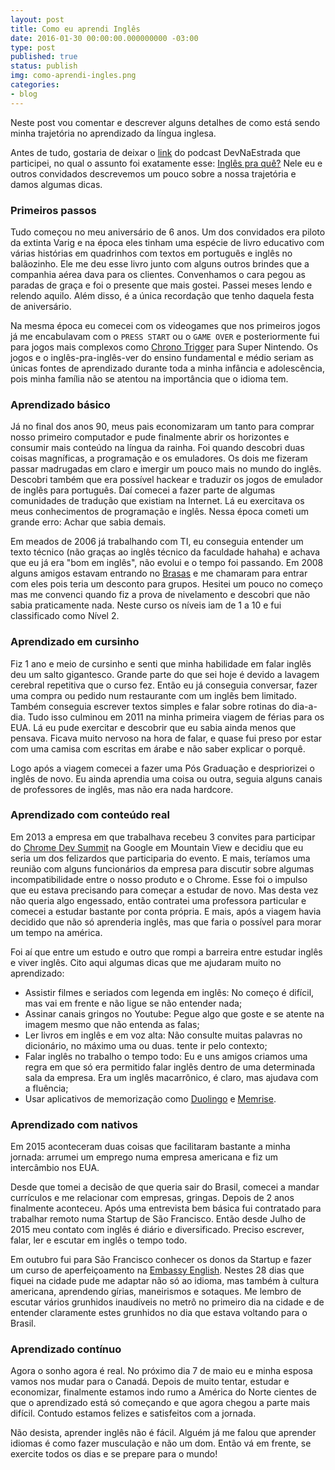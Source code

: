 ```yaml
---
layout: post
title: Como eu aprendi Inglês
date: 2016-01-30 00:00:00.000000000 -03:00
type: post
published: true
status: publish
img: como-aprendi-ingles.png
categories:
- blog
---
```


Neste post vou comentar e descrever alguns detalhes de como está sendo minha trajetória no aprendizado da língua inglesa.
<!--more-->

Antes de tudo, gostaria de deixar o [link][dev-na-estrada] do podcast DevNaEstrada que participei, no qual o assunto foi exatamente esse: [Inglês pra quê?][dev-na-estrada] Nele eu e outros convidados descrevemos um pouco sobre a nossa trajetória e damos algumas dicas.

### Primeiros passos

Tudo começou no meu aniversário de 6 anos. Um dos convidados era piloto da extinta Varig e na época eles tinham uma espécie de livro educativo com várias histórias em quadrinhos com textos em português e inglês no balãozinho. Ele me deu esse livro junto com alguns outros brindes que a companhia aérea dava para os clientes. Convenhamos o cara pegou as paradas de graça e foi o presente que mais gostei. Passei meses lendo e relendo aquilo. Além disso, é a única recordação que tenho daquela festa de aniversário.

Na mesma época eu comecei com os videogames que nos primeiros jogos já me encabulavam com o `PRESS START` ou o `GAME OVER` e posteriormente fui para jogos mais complexos como [Chrono Trigger][chrono-trigger] para Super Nintendo. Os jogos e o inglês-pra-inglês-ver do ensino fundamental e médio seriam as únicas fontes de aprendizado durante toda a minha infância e adolescência, pois minha família não se atentou na importância que o idioma tem.

### Aprendizado básico

Já no final dos anos 90, meus pais economizaram um tanto para comprar nosso primeiro computador e pude finalmente abrir os horizontes e consumir mais conteúdo na língua da rainha. Foi quando descobri duas coisas magníficas, a programação e os emuladores. Os dois me fizeram passar madrugadas em claro e imergir um pouco mais no mundo do inglês. Descobri também que era possível hackear e traduzir os jogos de emulador de inglês para português. Daí comecei a fazer parte de algumas comunidades de tradução que existiam na Internet. Lá eu exercitava os meus conhecimentos de programação e inglês. Nessa época cometi um grande erro: Achar que sabia demais.

Em meados de 2006 já trabalhando com TI, eu conseguia entender um texto técnico (não graças ao inglês técnico da faculdade hahaha) e achava que eu já era "bom em inglês", não evolui e o tempo foi passando. Em 2008 alguns amigos estavam entrando no [Brasas][brasas] e me chamaram para entrar com eles pois teria um desconto para grupos. Hesitei um pouco no começo mas me convenci quando fiz a prova de nivelamento e descobri que não sabia praticamente nada. Neste curso os níveis iam de 1 a 10 e fui classificado como Nível 2.

### Aprendizado em cursinho

Fiz 1 ano e meio de cursinho e senti que minha habilidade em falar inglês deu um salto gigantesco. Grande parte do que sei hoje é devido a lavagem cerebral repetitiva que o curso fez. Então eu já conseguia conversar, fazer uma compra ou pedido num restaurante com um inglês bem limitado. Também conseguia escrever textos simples e falar sobre rotinas do dia-a-dia. Tudo isso culminou em 2011 na minha primeira viagem de férias para os EUA. Lá eu pude exercitar e descobrir que eu sabia ainda menos que pensava. Ficava muito nervoso na hora de falar, e quase fui preso por estar com uma camisa com escritas em árabe e não saber explicar o porquê.

Logo após a viagem comecei a fazer uma Pós Graduação e despriorizei o inglês de novo. Eu ainda aprendia uma coisa ou outra, seguia alguns canais de professores de inglês, mas não era nada hardcore.

### Aprendizado com conteúdo real

Em 2013 a empresa em que trabalhava recebeu 3 convites para participar do [Chrome Dev Summit][chrome-dev-summit] na Google em Mountain View e decidiu que eu seria um dos felizardos que participaria do evento. E mais, teríamos uma reunião com alguns funcionários da empresa para discutir sobre algumas incompatibilidade entre o nosso produto e o Chrome. Esse foi o impulso que eu estava precisando para começar a estudar de novo. Mas desta vez não queria algo engessado, então contratei uma professora particular e comecei a estudar bastante por conta própria. E mais, após a viagem havia decidido que não só aprenderia inglês, mas que faria o possível para morar um tempo na américa.

Foi aí que entre um estudo e outro que rompi a barreira entre estudar inglês e viver inglês. Cito aqui algumas dicas que me ajudaram muito no aprendizado:

* Assistir filmes e seriados com legenda em inglês: No começo é difícil, mas vai em frente e não ligue se não entender nada;
* Assinar canais gringos no Youtube: Pegue algo que goste e se atente na imagem mesmo que não entenda as falas;
* Ler livros em inglês e em voz alta: Não consulte muitas palavras no dicionário, no máximo uma ou duas. tente ir pelo contexto;
* Falar inglês no trabalho o tempo todo: Eu e uns amigos criamos uma regra em que só era permitido falar inglês dentro de uma determinada sala da empresa. Era um inglês macarrônico, é claro, mas ajudava com a fluência;
* Usar aplicativos de memorização como [Duolingo][duolingo] e [Memrise][memrise].

### Aprendizado com nativos

Em 2015 aconteceram duas coisas que facilitaram bastante a minha jornada: arrumei um emprego numa empresa americana e fiz um intercâmbio nos EUA.

Desde que tomei a decisão de que queria sair do Brasil, comecei a mandar currículos e me relacionar com empresas, gringas. Depois de 2 anos finalmente aconteceu. Após uma entrevista bem básica fui contratado para trabalhar remoto numa Startup de São Francisco. Então desde Julho de 2015 meu contato com inglês é diário e diversificado. Preciso escrever, falar, ler e escutar em inglês o tempo todo.

Em outubro fui para São Francisco conhecer os donos da Startup e fazer um curso de aperfeiçoamento na [Embassy English][embassy]. Nestes 28 dias que fiquei na cidade pude me adaptar não só ao idioma, mas também à cultura americana, aprendendo gírias, maneirismos e sotaques. Me lembro de escutar vários grunhidos inaudíveis no metrô no primeiro dia na cidade e de entender claramente estes grunhidos no dia que estava voltando para o Brasil.

### Aprendizado contínuo

Agora o sonho agora é real. No próximo dia 7 de maio eu e minha esposa vamos nos mudar para o Canadá. Depois de muito tentar, estudar e economizar, finalmente estamos indo rumo a América do Norte cientes de que o aprendizado está só começando e que agora chegou a parte mais difícil. Contudo estamos felizes e satisfeitos com a jornada.

Não desista, aprender inglês não é fácil. Alguém já me falou que aprender idiomas é como fazer musculação e não um dom. Então vá em frente, se exercite todos os dias e se prepare para o mundo!


[chrono-trigger]: http://www.square-enix.co.jp/smart/chronotrigger/en/
[chrome-dev-summit]: https://developer.chrome.com/devsummit
[duolingo]: http://duolingo.com
[memrise]: http://www.memrise.com/
[embassy]: http://www.embassyenglish.com/
[brasas]: http://brasas.com/
[dev-na-estrada]: http://devnaestrada.com.br/2016/01/08/devnaestrada-ingles-pra-que.html